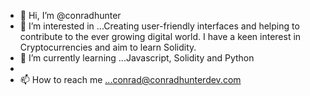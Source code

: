 - 👋 Hi, I’m @conradhunter
- 👀 I’m interested in ...Creating user-friendly interfaces and helping to contribute to the ever growing digital world. I have a keen interest in Cryptocurrencies and aim to learn Solidity.
- 🌱 I’m currently learning ...Javascript, Solidity and Python
- 
- 📫 How to reach me ...conrad@conradhunterdev.com

